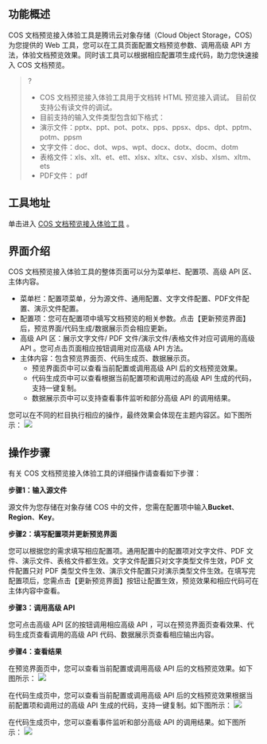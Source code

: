 ## 功能概述

COS 文档预览接入体验工具是腾讯云对象存储（Cloud Object Storage，COS）为您提供的 Web 工具，您可以在工具页面配置文档预览参数、调用高级 API 方法，体验文档预览效果。同时该工具可以根据相应配置项生成代码，助力您快速接入 COS 文档预览。

>?
> - COS 文档预览接入体验工具用于文档转 HTML 预览接入调试。 目前仅支持公有读文件的调试。
> - 目前支持的输入文件类型包含如下格式：
>  - 演示文件：pptx、ppt、pot、potx、pps、ppsx、dps、dpt、pptm、potm、ppsm
>  - 文字文件：doc、dot、wps、wpt、docx、dotx、docm、dotm
>  - 表格文件：xls、xlt、et、ett、xlsx、xltx、csv、xlsb、xlsm、xltm、ets
>  - PDF文件： pdf
>

## 工具地址

单击进入 [COS 文档预览接入体验工具](https://ci-exhibition.cloud.tencent.com/tools/doc-preview/#/) 。

## 界面介绍

COS 文档预览接入体验工具的整体页面可以分为菜单栏、配置项、高级 API 区、主体内容。
- 菜单栏：配置项菜单，分为源文件、通用配置、文字文件配置、PDF文件配置、演示文件配置。
- 配置项：您可在配置项中填写文档预览的相关参数。点击【更新预览界面】后，预览界面/代码生成/数据展示页会相应更新。
- 高级 API 区：展示文字文件/ PDF 文件/演示文件/表格文件对应可调用的高级 API 。您可点击页面相应按钮调用对应高级 API 方法。
- 主体内容：包含预览界面页、代码生成页、数据展示页。
  - 预览界面页中可以查看当前配置或调用高级 API 后的文档预览效果。
  - 代码生成页中可以查看根据当前配置项和调用过的高级 API 生成的代码，支持一键复制。
  - 数据展示页中可以支持查看事件监听和部分高级 API 的调用结果。
  
您可以在不同的栏目执行相应的操作，最终效果会体现在主题内容区。如下图所示：
![](https://qcloudimg.tencent-cloud.cn/raw/9c0cf723e1452e79f804bd13fe038595.jpg)


## 操作步骤

有关 COS 文档预览接入体验工具的详细操作请查看如下步骤：

**步骤1：输入源文件**

源文件为您存储在对象存储 COS 中的文件，您需在配置项中输入**Bucket**、**Region**、**Key**。

**步骤2：填写配置项并更新预览界面**

您可以根据您的需求填写相应配置项。通用配置中的配置项对文字文件、PDF 文件、演示文件、表格文件都生效。文字文件配置只对文字类型文件生效，PDF 文件配置只对 PDF 类型文件生效、演示文件配置只对演示类型文件生效。在填写完配置项后，您需点击【更新预览界面】按钮让配置生效，预览效果和相应代码可在主体内容中查看。

**步骤3：调用高级 API**

您可点击高级 API 区的按钮调用相应高级 API ，可以在预览界面页查看效果、代码生成页查看调用的高级 API 代码、数据展示页查看相应输出内容。

**步骤4：查看结果**

在预览界面页中，您可以查看当前配置或调用高级 API 后的文档预览效果。如下图所示：
![](https://qcloudimg.tencent-cloud.cn/raw/83e669f004d5f460d97b4957d0084c38.jpg)

在代码生成页中，您可以查看当前配置或调用高级 API 后的文档预览效果根据当前配置项和调用过的高级 API 生成的代码，支持一键复制。如下图所示：
![](https://qcloudimg.tencent-cloud.cn/raw/733edf7251ae5f00e1276612487b4cdf.jpg)

在代码生成页中，您可以查看事件监听和部分高级 API 的调用结果。如下图所示：
![](https://qcloudimg.tencent-cloud.cn/raw/32df6829a2a8f37c2cc037b1a44a0218.jpg)

